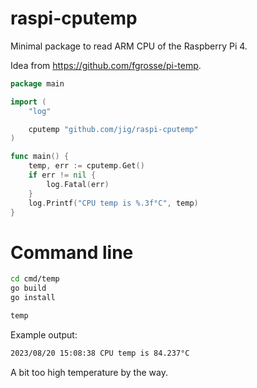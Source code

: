 # raspi-cputemp

Minimal package to read ARM CPU of the Raspberry Pi 4.

Idea from https://github.com/fgrosse/pi-temp.

```go
package main

import (
	"log"

	cputemp "github.com/jig/raspi-cputemp"
)

func main() {
	temp, err := cputemp.Get()
	if err != nil {
		log.Fatal(err)
	}
	log.Printf("CPU temp is %.3f°C", temp)
}
```

# Command line

```bash
cd cmd/temp
go build
go install

temp
```

Example output:

```bash
2023/08/20 15:08:38 CPU temp is 84.237°C
```

A bit too high temperature by the way.
